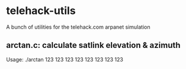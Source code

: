 # telehack-utils

A bunch of utilities for the telehack.com arpanet simulation

## arctan.c: calculate satlink elevation & azimuth

Usage: ./arctan 123 123 123 123 123 123 123 123
